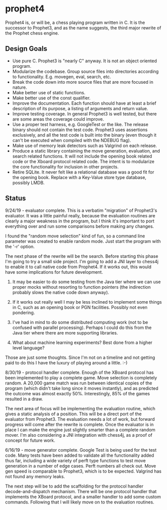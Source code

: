 # prophet4

Prophet4 is, or will be, a chess playing program written in C.  It is the successor to Prophet3, and as the name suggests, the third major rewrite of the Prophet chess engine.


## Design Goals


* Use pure C.  Prophet3 is "nearly C" anyway.  It is not an object oriented program. 
* Modularize the codebase.  Group source files into directories according to functionality.  E.g. movegen, eval, search, etc.
* Break the code down into more source files that are more focused in nature.
* Make better use of static functions.
* Make better use of the const qualifier.
* Improve the documentation.  Each function should have at least a brief description of its purpose, a listing of arguments and return value.
* Improve testing coverage.  In general Prophet3 is well tested, but there are some areas the coverage could improve.  
* Use a proper test harness, e.g. GoogleTest or the like.  The release binary should not contain the test code.  Prophet3 uses assertions exclusively, and all the test code is built into the binary (even though it can't be executed when compiled with the NDEBUG flag).
* Make use of memory leak detectors such as Valgrind on each release.
* Produce a static library containing the move generation, evaluation, and search related functions.  It will not include the opening book related code or the Xboard protocol related code.  The intent is to modularize the core functionality for inclusion in other projects.
* Retire SQLite.  It never felt like a relational database was a good fit for the opening book.  Replace with a Key-Value store type database, possibly LMDB.


## Status

9/24/19 - evaluator complete.  This is a verbatim "migration" of Prophet3's evaluator.  It was a little painful really, because the evaluation routines are clearly a major weakness in the program, but I think it's important to port everything over and run some comparisons before making any changes.

I found the "random move selection" kind of fun, so a command line parameter was created to enable random mode.  Just start the program with the '-r' option.

The next phase of the rewrite will be the search.  Before starting this phase I'm going to try a small side project.  I'm going to add a JNI layer to chess4j to enable it to call native code from Prophet4.  If it works out, this would have some implications for future development.  

1) It may be easier to do some testing from the Java tier where we can use proper mocks without resorting to function pointers (the indirection probably slows the native code down anyway).

2) If it works out really well I may be less inclined to implement some things in C, such as an opening book or PGN facilities.  Possibly not even pondering. 

3) I've had in mind to do some distributed computing work (not to be confused with parallel processing).  Perhaps I could do this from the Java tier where there are more supporting libraries.  

4) What about machine learning experiments?  Best done from a higher level language?

Those are just some thoughts.  Since I'm not on a timeline and not getting paid to do this I have the luxury of playing around a little. :-)


8/30/19 - protocol handler complete.  Enough of the XBoard protocol has been implemented to play a complete game.  Move selection is completely random.  A 20,000 game match was run between identical copies of the program (which didn't take long since it moves instantly), and as predicted the outcome was almost exactly 50%.  Interestingly, 85% of the games resulted in a draw.

The next area of focus will be implementing the evaluation routine, which gives a static analysis of a position.  This will be a direct port of the evaluator from Prophet3.  The evaluation needs a lot of work, but forward progress will come after the rewrite is complete.  Once the evaluator is in place I can make the engine just slightly smarter than a complete random mover.  I'm also considering a JNI integration with chess4j, as a proof of concept for future work.

6/16/19 - move generator complete.  Google Test is being used for the test code.  Many tests have been added to validate all the functionality added thus far, including a wide variety of perft type functions to test move generation in a number of edge cases.  Perft numbers all check out.  Move gen speed is comparable to Prophet3, which is to be expected.  Valgrind has not found any memory leaks.

The next step will be to add the scaffolding for the protocol handler decode-and-dispatch mechanism.  There will be one protocol handler that implements the XBoard protocol, and a smaller handler to add some custom commands.  Following that I will likely move on to the evaluation routines.

